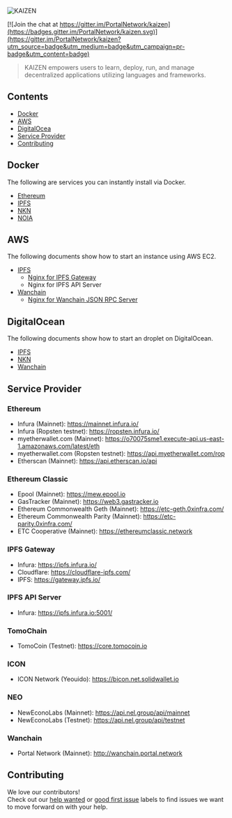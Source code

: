 ![KAIZEN](https://s3.amazonaws.com/kaizen-images/github/KAIZEN.png)

[![Join the chat at https://gitter.im/PortalNetwork/kaizen](https://badges.gitter.im/PortalNetwork/kaizen.svg)](https://gitter.im/PortalNetwork/kaizen?utm_source=badge&utm_medium=badge&utm_campaign=pr-badge&utm_content=badge)

> KAIZEN empowers users to learn, deploy, run, and manage decentralized applications utilizing languages and frameworks.

## Contents
- [Docker](#docker)
- [AWS](#aws)
- [DigitalOcea](#digitalocean)
- [Service Provider](#service-provider)
- [Contributing](#contributing)

## <a name="docker"></a>Docker
The following are services you can instantly install via Docker.

- [Ethereum](./docker/ethereum)
- [IPFS](./docker/ipfs)
- [NKN](./docker/nkn)
- [NOIA](./docker/noia)

## <a name="aws"></a>AWS
The following documents show how to start an instance using AWS EC2.

- [IPFS](./AWS/ipfs)
    - [Nginx for IPFS Gateway](./AWS/ipfs/NGINX.md)
    - Nginx for IPFS API Server
- [Wanchain](./AWS/wanchain)
    - [Nginx for Wanchain JSON RPC Server](./AWS/wanchain/NGINX.md)

## <a name="digitalocean"></a>DigitalOcean
The following documents show how to start an droplet on DigitalOcean.

- [IPFS](./digitalOcean/ipfs)
- [NKN](./digitalOcean/nkn)
- [Wanchain](./digitalOcean/wanchain)

## <a name="service-provider"></a>Service Provider

### Ethereum
- Infura (Mainnet): https://mainnet.infura.io/
- Infura (Ropsten testnet): https://ropsten.infura.io/
- myetherwallet.com (Mainnet): https://o70075sme1.execute-api.us-east-1.amazonaws.com/latest/eth
- myetherwallet.com (Ropsten testnet): https://api.myetherwallet.com/rop
- Etherscan (Mainnet): https://api.etherscan.io/api

### Ethereum Classic
- Epool (Mainnet): https://mew.epool.io
- GasTracker (Mainnet): https://web3.gastracker.io
- Ethereum Commonwealth Geth (Mainnet): https://etc-geth.0xinfra.com/
- Ethereum Commonwealth Parity (Mainnet): https://etc-parity.0xinfra.com/
- ETC Cooperative (Mainnet): https://ethereumclassic.network

### IPFS Gateway
- Infura: https://ipfs.infura.io/
- Cloudflare: https://cloudflare-ipfs.com/
- IPFS: https://gateway.ipfs.io/

### IPFS API Server
- Infura: https://ipfs.infura.io:5001/

### TomoChain
- TomoCoin (Testnet): https://core.tomocoin.io

### ICON
- ICON Network (Yeouido): https://bicon.net.solidwallet.io

### NEO
- NewEconoLabs (Mainnet): https://api.nel.group/api/mainnet
- NewEconoLabs (Testnet): https://api.nel.group/api/testnet

### Wanchain
- Portal Network (Mainnet): http://wanchain.portal.network

## <a name="contributing"></a>Contributing
We love our contributors!  
Check out our [help wanted](https://github.com/PortalNetwork/kaizen/labels/help%20wanted) or [good first issue](https://github.com/PortalNetwork/kaizen/labels/good%20first%20issue) labels to find issues we want to move forward on with your help.
